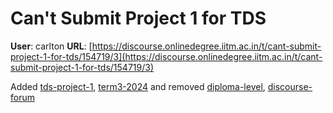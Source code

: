 # Can't Submit Project 1 for TDS

**User**: carlton
**URL**: [https://discourse.onlinedegree.iitm.ac.in/t/cant-submit-project-1-for-tds/154719/3](https://discourse.onlinedegree.iitm.ac.in/t/cant-submit-project-1-for-tds/154719/3)

Added [tds-project-1](/tag/tds-project-1), [term3-2024](/tag/term3-2024) and removed [diploma-level](/tag/diploma-level), [discourse-forum](/tag/discourse-forum)
